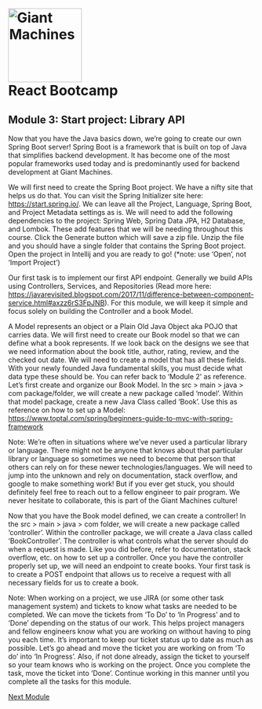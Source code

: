 # <img src="https://github.com/giantmachines/spring-boot-bootcamp/blob/main/giant-machines.png" alt="Giant Machines" width="150" /><br/>React Bootcamp

## Module 3: Start project: Library API

Now that you have the Java basics down, we’re going to create our own Spring Boot server! Spring Boot is a framework that is built on top of Java that simplifies backend development. It has become one of the most popular frameworks used today and is predominantly used for backend development at Giant Machines. 

We will first need to create the Spring Boot project. We have a nifty site that helps us do that. You can visit the Spring Initializer site here: https://start.spring.io/. We can leave all the Project, Language, Spring Boot, and Project Metadata settings as is. We will need to add the following dependencies to the project: Spring Web, Spring Data JPA, H2 Database, and Lombok. These add features that we will be needing throughout this course. Click the Generate button which will save a zip file. Unzip the file and you should have a single folder that contains the Spring Boot project. Open the project in Intellij and you are ready to go! (*note: use ‘Open’, not ‘Import Project’)

Our first task is to implement our first API endpoint. Generally we build APIs using Controllers, Services, and Repositories (Read more here: https://javarevisited.blogspot.com/2017/11/difference-between-component-service.html#axzz6rS3FpJNB). For this module, we will keep it simple and focus solely on building the Controller and a book Model. 

A Model represents an object or a Plain Old Java Object aka POJO that carries data. We will first need to create our Book model so that we can define what a book represents. If we look back on the designs we see that we need information about the book title, author, rating, review, and the checked out date. We will need to create a model that has all these fields. With your newly founded Java fundamental skills, you must decide what data type these should be. You can refer back to ‘Module 2’ as reference. Let’s first create and organize our Book Model. In the src > main > java > com package/folder, we will create a new package called ‘model’. Within that model package, create a new Java Class called ‘Book’. Use this as reference on how to set up a Model: https://www.toptal.com/spring/beginners-guide-to-mvc-with-spring-framework

Note: We’re often in situations where we’ve never used a particular library or language. There might not be anyone that knows about that particular library or language so sometimes we need to become that person that others can rely on for these newer technologies/languages. We will need to jump into the unknown and rely on documentation, stack overflow, and google to make something work! But if you ever get stuck, you should definitely feel free to reach out to a fellow engineer to pair program. We never hesitate to collaborate, this is part of the Giant Machines culture!

Now that you have the Book model defined, we can create a controller! In the src > main > java > com folder, we will create a new package called ‘controller’. Within the controller package, we will create a Java class called ‘BookController’. The controller is what controls what the server should do when a request is made. Like you did before, refer to documentation, stack overflow, etc. on how to set up a controller. Once you have the controller properly set up, we will need an endpoint to create books. Your first task is to create a POST endpoint that allows us to receive a request with all necessary fields for us to create a book. 

Note: When working on a project, we use JIRA (or some other task management system) and tickets to know what tasks are needed to be completed. We can move the tickets from ‘To Do’ to ‘In Progress’ and to ‘Done’ depending on the status of our work. This helps project managers and fellow engineers know what you are working on without having to ping you each time. It’s important to keep our ticket status up to date as much as possible. Let’s go ahead and move the ticket you are working on from ‘To do’ into ‘In Progress’. Also, if not done already, assign the ticket to yourself so your team knows who is working on the project. Once you complete the task, move the ticket into ‘Done’. Continue working in this manner until you complete all the tasks for this module.

[Next Module](module-04-1.md)